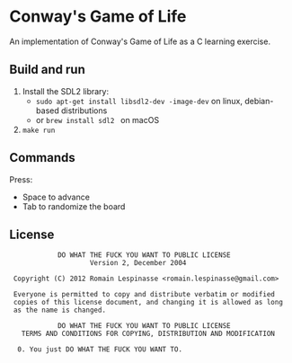 # Conway's Game of Life

An implementation of Conway's Game of Life as a C learning exercise.

## Build and run

1. Install the SDL2 library:
   - `sudo apt-get install libsdl2-dev -image-dev` on linux, debian-based distributions
   - or `brew install sdl2 ` on macOS
2. `make run`

## Commands

Press:
- Space to advance
- Tab to randomize the board

## License

```
            DO WHAT THE FUCK YOU WANT TO PUBLIC LICENSE
                    Version 2, December 2004

 Copyright (C) 2012 Romain Lespinasse <romain.lespinasse@gmail.com>

 Everyone is permitted to copy and distribute verbatim or modified
 copies of this license document, and changing it is allowed as long
 as the name is changed.

            DO WHAT THE FUCK YOU WANT TO PUBLIC LICENSE
   TERMS AND CONDITIONS FOR COPYING, DISTRIBUTION AND MODIFICATION

  0. You just DO WHAT THE FUCK YOU WANT TO.
```
